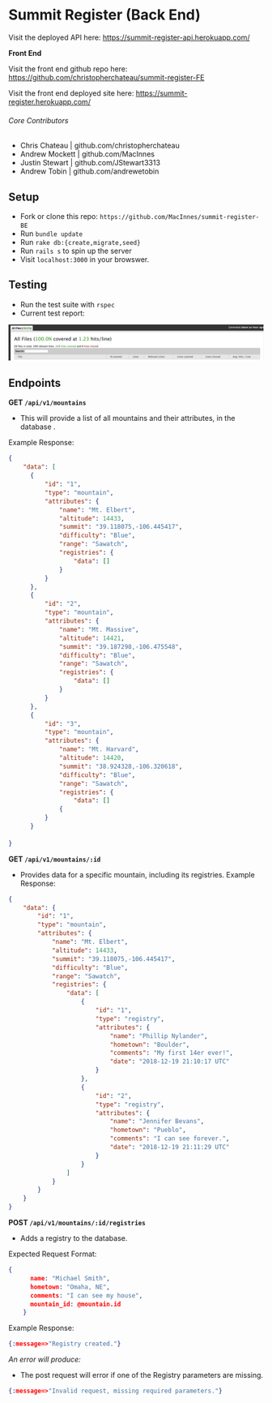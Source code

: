# Summit Register (Back End)

Visit the deployed API here: https://summit-register-api.herokuapp.com/



**Front End**

  Visit the front end github repo here: https://github.com/christopherchateau/summit-register-FE

  Visit the front end deployed site here: https://summit-register.herokuapp.com/

###### Core Contributors
  - Chris Chateau | github.com/christopherchateau
  - Andrew Mockett | github.com/MacInnes
  - Justin Stewart | github.com/JStewart3313
  - Andrew Tobin | github.com/andrewetobin

## Setup

- Fork or clone this repo: `https://github.com/MacInnes/summit-register-BE`
- Run `bundle update`
- Run `rake db:{create,migrate,seed}`
- Run `rails s` to spin up the server
- Visit `localhost:3000` in your browswer.

## Testing
- Run the test suite with `rspec`
- Current test report:
<img src='./test_coverage.png'>

## Endpoints

**GET `/api/v1/mountains`**
 - This will provide a list of all mountains and their attributes, in the database .

Example Response:
```json
{
    "data": [
      {
          "id": "1",
          "type": "mountain",
          "attributes": {
              "name": "Mt. Elbert",
              "altitude": 14433,
              "summit": "39.118075,-106.445417",
              "difficulty": "Blue",
              "range": "Sawatch",
              "registries": {
                  "data": []
              }
          }
      },
      {
          "id": "2",
          "type": "mountain",
          "attributes": {
              "name": "Mt. Massive",
              "altitude": 14421,
              "summit": "39.187298,-106.475548",
              "difficulty": "Blue",
              "range": "Sawatch",
              "registries": {
                  "data": []
              }
          }
      },
      {
          "id": "3",
          "type": "mountain",
          "attributes": {
              "name": "Mt. Harvard",
              "altitude": 14420,
              "summit": "38.924328,-106.320618",
              "difficulty": "Blue",
              "range": "Sawatch",
              "registries": {
                  "data": []
              {
          }
      }

}

```

**GET `/api/v1/mountains/:id`**
- Provides data for a specific mountain, including its registries.
Example Response:
```json
{
    "data": {
        "id": "1",
        "type": "mountain",
        "attributes": {
            "name": "Mt. Elbert",
            "altitude": 14433,
            "summit": "39.118075,-106.445417",
            "difficulty": "Blue",
            "range": "Sawatch",
            "registries": {
                "data": [
                    {
                        "id": "1",
                        "type": "registry",
                        "attributes": {
                            "name": "Phillip Nylander",
                            "hometown": "Boulder",
                            "comments": "My first 14er ever!",
                            "date": "2018-12-19 21:10:17 UTC"
                        }
                    },
                    {
                        "id": "2",
                        "type": "registry",
                        "attributes": {
                            "name": "Jennifer Bevans",
                            "hometown": "Pueblo",
                            "comments": "I can see forever.",
                            "date": "2018-12-19 21:11:29 UTC"
                        }
                    }                   
                ]
            }
        }
    }
}
```

**POST `/api/v1/mountains/:id/registries`**
- Adds a registry to the database.

Expected Request Format:
```json
{
      name: "Michael Smith",
      hometown: "Omaha, NE",
      comments: "I can see my house",
      mountain_id: @mountain.id
    }
```

Example Response:
```json
{:message=>"Registry created."}
```

*An error will produce:*
- The post request will error if one of the Registry parameters are missing.
```json
{:message=>"Invalid request, missing required parameters."}
```

